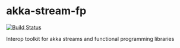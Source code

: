 # akka-stream-fp
[![Build Status](https://travis-ci.org/svezfaz/akka-stream-fp.svg?branch=master)](https://travis-ci.org/svezfaz/akka-stream-fp)

Interop toolkit for akka streams and functional programming libraries

